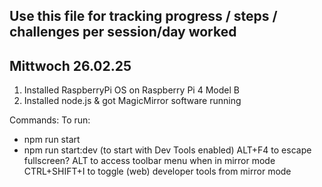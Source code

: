 ## Use this file for tracking progress / steps / challenges per session/day worked

## Mittwoch 26.02.25
1) Installed RaspberryPi OS on Raspberry Pi 4 Model B
2) Installed node.js & got MagicMirror software running

Commands:
To run:
- npm run start
- npm run start:dev (to start with Dev Tools enabled)
ALT+F4 to escape fullscreen?
ALT to access toolbar menu when in mirror mode
CTRL+SHIFT+I to toggle (web) developer tools from mirror mode
